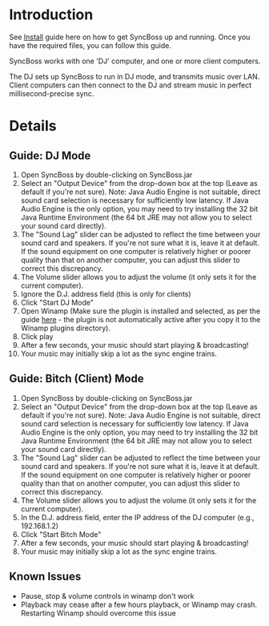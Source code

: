 # Introduction #

See [Install](Install.md) guide here on how to get SyncBoss up and running. Once you have the required files, you can follow this guide.

SyncBoss works with one 'DJ' computer, and one or more client computers.

The DJ sets up SyncBoss to run in DJ mode, and transmits music over LAN. Client computers can then connect to the DJ and stream music in perfect millisecond-precise sync.

# Details #

## Guide: DJ Mode ##

  1. Open SyncBoss by double-clicking on SyncBoss.jar
  1. Select an "Output Device" from the drop-down box at the top (Leave as default if you're not sure). Note: Java Audio Engine is not suitable, direct sound card selection is necessary for sufficiently low latency. If Java Audio Engine is the only option, you may need to try installing the 32 bit Java Runtime Environment (the 64 bit JRE may not allow you to select your sound card directly).
  1. The "Sound Lag" slider can be adjusted to reflect the time between your sound card and speakers. If you're not sure what it is, leave it at default. If the sound equipment on one computer is relatively higher or poorer quality than that on another computer, you can adjust this slider to correct this discrepancy.
  1. The Volume slider allows you to adjust the volume (it only sets it for the current computer).
  1. Ignore the D.J. address field (this is only for clients)
  1. Click "Start DJ Mode"
  1. Open Winamp (Make sure the plugin is installed and selected, as per the guide [here](Install.md) - the plugin is not automatically active after you copy it to the Winamp plugins directory).
  1. Click play
  1. After a few seconds, your music should start playing & broadcasting!
  1. Your music may initially skip a lot as the sync engine trains.

## Guide: Bitch (Client) Mode ##

  1. Open SyncBoss by double-clicking on SyncBoss.jar
  1. Select an "Output Device" from the drop-down box at the top (Leave as default if you're not sure). Note: Java Audio Engine is not suitable, direct sound card selection is necessary for sufficiently low latency. If Java Audio Engine is the only option, you may need to try installing the 32 bit Java Runtime Environment (the 64 bit JRE may not allow you to select your sound card directly).
  1. The "Sound Lag" slider can be adjusted to reflect the time between your sound card and speakers. If you're not sure what it is, leave it at default. If the sound equipment on one computer is relatively higher or poorer quality than that on another computer, you can adjust this slider to correct this discrepancy.
  1. The Volume slider allows you to adjust the volume (it only sets it for the current computer).
  1. In the D.J. address field, enter the IP address of the DJ computer (e.g., 192.168.1.2)
  1. Click "Start Bitch Mode"
  1. After a few seconds, your music should start playing & broadcasting!
  1. Your music may initially skip a lot as the sync engine trains.


## Known Issues ##

  * Pause, stop & volume controls in winamp don't work
  * Playback may cease after a few hours playback, or Winamp may crash. Restarting Winamp should overcome this issue